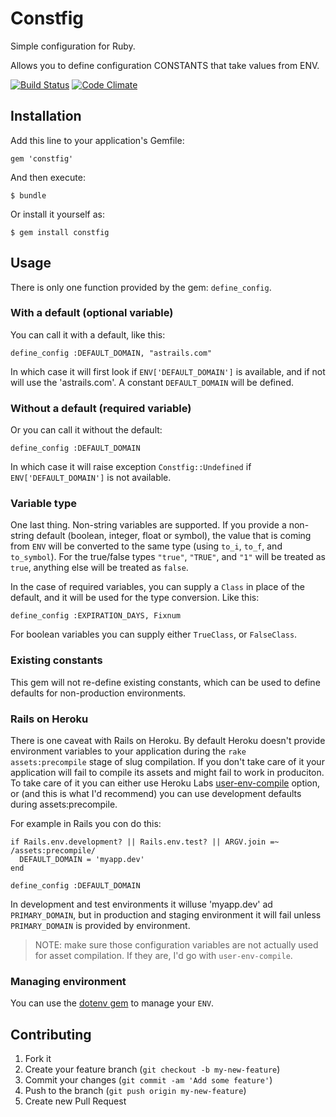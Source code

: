 # Constfig

Simple configuration for Ruby.

Allows you to define configuration CONSTANTS that take values from ENV.

[![Build Status](https://travis-ci.org/astrails/constfig.png)](https://travis-ci.org/astrails/constfig)
[![Code Climate](https://codeclimate.com/github/astrails/constfig.png)](https://codeclimate.com/github/astrails/constfig)

## Installation

Add this line to your application's Gemfile:

    gem 'constfig'

And then execute:

    $ bundle

Or install it yourself as:

    $ gem install constfig

## Usage

There is only one function provided by the gem: `define_config`.

### With a default (optional variable)

You can call it with a default, like this:

    define_config :DEFAULT_DOMAIN, "astrails.com"

In which case it will first look if `ENV['DEFAULT_DOMAIN']` is available, and
if not will use the 'astrails.com'. A constant `DEFAULT_DOMAIN` will be
defined.

### Without a default (required variable)

Or you can call it without the default:

    define_config :DEFAULT_DOMAIN

In which case it will raise exception `Constfig::Undefined` if
`ENV['DEFAULT_DOMAIN']` is not available.

### Variable type

One last thing. Non-string variables are supported. If you provide a non-string
default (boolean, integer, float or symbol), the value that is coming from
`ENV` will be converted to the same type (using `to_i`, `to_f`, and
`to_symbol`).  For the true/false types `"true"`, `"TRUE"`, and `"1"` will be
treated as `true`, anything else will be treated as `false`.

In the case of required variables, you can supply a `Class` in place of the
default, and it will be used for the type conversion. Like this:

    define_config :EXPIRATION_DAYS, Fixnum

For boolean variables you can supply either `TrueClass`, or  `FalseClass`.

### Existing constants

This gem will not re-define existing constants, which can be used to define
defaults for non-production environments.

### Rails on Heroku

There is one caveat with Rails on Heroku. By default Heroku doesn't provide
environment variables to your application during the `rake assets:precompile`
stage of slug compilation. If you don't take care of it your application will
fail to compile its assets and might fail to work in produciton. To take care
of it you can either use Heroku Labs
[user-env-compile](https://devcenter.heroku.com/articles/labs-user-env-compile)
option, or (and this is what I'd recommend) you can use development defaults
during assets:precompile.

For example in Rails you con do this:

    if Rails.env.development? || Rails.env.test? || ARGV.join =~ /assets:precompile/
      DEFAULT_DOMAIN = 'myapp.dev'
    end

    define_config :DEFAULT_DOMAIN

In development and test environments it willuse 'myapp.dev' ad
`PRIMARY_DOMAIN`, but in production and staging environment it will fail unless
`PRIMARY_DOMAIN` is provided by environment.

> NOTE: make sure those configuration variables are not actually used for asset
> compilation. If they are, I'd go with `user-env-compile`.

### Managing environment

You can use the [dotenv gem](https://github.com/bkeepers/dotenv) to manage your `ENV`.

## Contributing

1. Fork it
2. Create your feature branch (`git checkout -b my-new-feature`)
3. Commit your changes (`git commit -am 'Add some feature'`)
4. Push to the branch (`git push origin my-new-feature`)
5. Create new Pull Request

